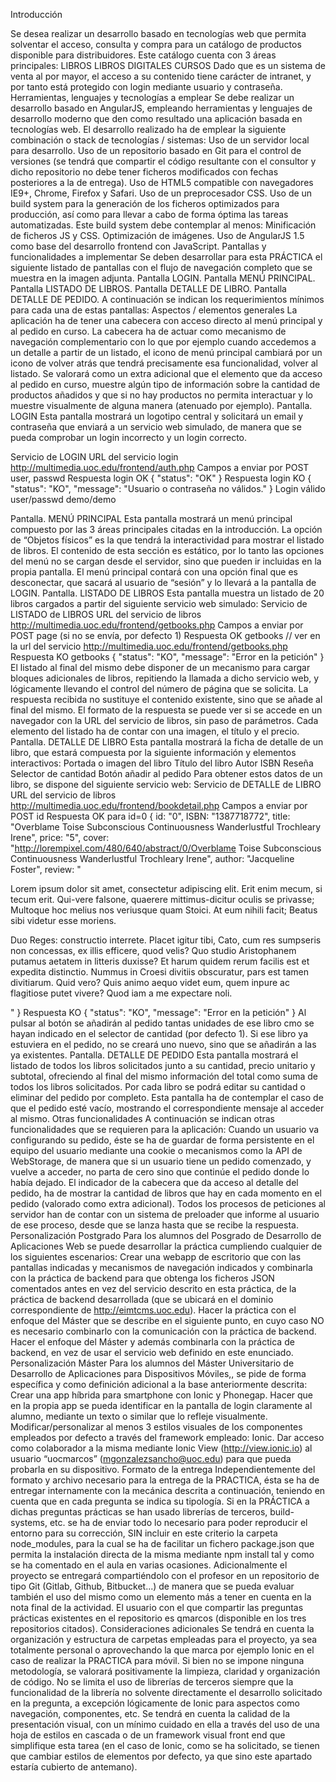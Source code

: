 Introducción

Se desea realizar un desarrollo basado en tecnologías web que permita solventar el acceso, consulta y compra para un catálogo de productos disponible para distribuidores. Este catálogo cuenta con 3 áreas principales:
LIBROS
LIBROS DIGITALES
CURSOS
Dado que es un sistema de venta al por mayor, el acceso a su contenido tiene carácter de intranet, y por tanto está protegido con login mediante usuario y contraseña.
Herramientas, lenguajes y tecnologías a emplear
Se debe realizar un desarrollo basado en AngularJS, empleando herramientas y lenguajes de desarrollo moderno que den como resultado una aplicación basada en tecnologías web.
El desarrollo realizado ha de emplear la siguiente combinación o stack de tecnologías / sistemas:
Uso de un servidor local para desarrollo.
Uso de un repositorio basado en Git para el control de versiones (se tendrá que compartir el código resultante con el consultor y dicho repositorio no debe tener ficheros modificados con fechas posteriores a la de entrega).
Uso de HTML5 compatible con navegadores IE9+, Chrome, Firefox y Safari.
Uso de un preprocesador CSS.
Uso de un build system para la generación de los ficheros optimizados para producción, así como para llevar a cabo de forma óptima las tareas automatizadas. Este build system debe contemplar al menos:
Minificación de ficheros JS y CSS.
Optimización de imágenes.
Uso de AngularJS 1.5 como base del desarrollo frontend con JavaScript.
Pantallas y funcionalidades a implementar
Se deben desarrollar para esta PRÁCTICA el siguiente listado de pantallas con el flujo de navegación completo que se muestra en la imagen adjunta.
Pantalla LOGIN.
Pantalla MENÚ PRINCIPAL.
Pantalla LISTADO DE LIBROS.
Pantalla DETALLE DE LIBRO.
Pantalla DETALLE DE PEDIDO.
A continuación se indican los requerimientos mínimos para cada una de estas pantallas:
Aspectos / elementos generales
La aplicación ha de tener una cabecera con acceso directo al menú principal y al pedido en curso.
La cabecera ha de actuar como mecanismo de navegación complementario con lo que por ejemplo cuando accedemos a un detalle a partir de un listado, el icono de menú principal cambiará por un icono de volver atrás que tendrá precisamente esa funcionalidad, volver al listado.
Se valorará como un extra adicional que el elemento que da acceso al pedido en curso, muestre algún tipo de información sobre la cantidad de productos añadidos y que si no hay productos no permita interactuar y lo muestre visualmente de alguna manera (atenuado por ejemplo).
Pantalla. LOGIN
Esta pantalla mostrará un logotipo central y solicitará un email y contraseña que enviará a un servicio web simulado, de manera que se pueda comprobar un login incorrecto y un login correcto.
 
Servicio de LOGIN
URL del servicio login
http://multimedia.uoc.edu/frontend/auth.php
Campos a enviar por POST
user, passwd
Respuesta login OK
{ "status": "OK" }
Respuesta login KO
{ "status": "KO", "message": "Usuario o contraseña no válidos." }
Login válido user/passwd
demo/demo
 
Pantalla. MENÚ PRINCIPAL
Esta pantalla mostrará un menú principal compuesto por las 3 áreas principales citadas en la introducción. La opción de “Objetos físicos” es la que tendrá la interactividad para mostrar el listado de libros.
El contenido de esta sección es estático, por lo tanto las opciones del menú no se cargan desde el servidor, sino que pueden ir incluidas en la propia pantalla.
El menú principal contará con una opción final que es desconectar, que sacará al usuario de “sesión” y lo llevará a la pantalla de LOGIN.
Pantalla. LISTADO DE LIBROS
Esta pantalla muestra un listado de 20 libros cargados a partir del siguiente servicio web simulado:
Servicio de LISTADO de LIBROS
URL del servicio de libros
http://multimedia.uoc.edu/frontend/getbooks.php
Campos a enviar por POST
page (si no se envía, por defecto 1)
Respuesta OK getbooks
// ver en la url del servicio
http://multimedia.uoc.edu/frontend/getbooks.php
Respuesta KO getbooks
{ "status": "KO", "message": "Error en la petición" }
El listado al final del mismo debe disponer de un mecanismo para cargar bloques adicionales de libros, repitiendo la llamada a dicho servicio web, y lógicamente llevando el control del número de página que se solicita.
La respuesta recibida no sustituye el contenido existente, sino que se añade al final del mismo.  El formato de la respuesta se puede ver si se accede en un navegador con la URL del servicio de libros, sin paso de parámetros.
Cada elemento del listado ha de contar con una imagen, el título y el precio.
Pantalla. DETALLE DE LIBRO
Esta pantalla mostrará la ficha de detalle de un libro, que estará compuesta por la siguiente información y elementos interactivos:
Portada o imagen del libro
Título del libro
Autor
ISBN
Reseña
Selector de cantidad
Botón añadir al pedido
Para obtener estos datos de un libro, se dispone del siguiente servicio web:
Servicio de DETALLE de LIBRO
URL del servicio de libros
http://multimedia.uoc.edu/frontend/bookdetail.php
Campos a enviar por POST
id
Respuesta OK para id=0
{
id: "0",
ISBN: "1387718772",
title: "Overblame Toise Subconscious Continuousness Wanderlustful Trochleary Irene",
price: "5",
cover: "http://lorempixel.com/480/640/abstract/0/Overblame Toise Subconscious Continuousness Wanderlustful Trochleary Irene",
author: "Jacqueline Foster",
review: "<p>Lorem ipsum dolor sit amet, consectetur adipiscing elit. Erit enim mecum, si tecum erit. Qui-vere falsone, quaerere mittimus-dicitur oculis se privasse; Multoque hoc melius nos veriusque quam Stoici. At eum nihili facit; Beatus sibi videtur esse moriens. </p> <p>Duo Reges: constructio interrete. Placet igitur tibi, Cato, cum res sumpseris non concessas, ex illis efficere, quod velis? Quo studio Aristophanem putamus aetatem in litteris duxisse? Et harum quidem rerum facilis est et expedita distinctio. Nummus in Croesi divitiis obscuratur, pars est tamen divitiarum. Quid vero? Quis animo aequo videt eum, quem inpure ac flagitiose putet vivere? Quod iam a me expectare noli. </p>"
}
Respuesta KO
{ "status": "KO", "message": "Error en la petición" }
Al pulsar al botón se añadirán al pedido tantas unidades de ese libro cmo se hayan indicado en el selector de cantidad (por defecto 1). Si ese libro ya estuviera en el pedido, no se creará uno nuevo, sino que se añadirán a las ya existentes.
Pantalla. DETALLE DE PEDIDO
Esta pantalla mostrará el listado de todos los libros solicitados junto a su cantidad, precio unitario y subtotal, ofreciendo al final del mismo información del total como suma de todos los libros solicitados.
Por cada libro se podrá editar su cantidad o eliminar del pedido por completo.
Esta pantalla ha de contemplar el caso de que el pedido esté vacío, mostrando el correspondiente mensaje al acceder al mismo.
Otras funcionalidades
A continuación se indican otras funcionalidades que se requieren para la aplicación:
Cuando un usuario va configurando su pedido, éste se ha de guardar de forma persistente en el equipo del usuario mediante una cookie o mecanismos como la API de WebStorage, de manera que si un usuario tiene un pedido comenzado, y vuelve a acceder, no parta de cero sino que continúe el pedido donde lo había dejado.
El indicador de la cabecera que da acceso al detalle del pedido, ha de mostrar la cantidad de libros que hay en cada momento en el pedido (valorado como extra adicional).
Todos los procesos de peticiones al servidor han de contar con un sistema de preloader que informe al usuario de ese proceso, desde que se lanza hasta que se recibe la respuesta.
Personalización Postgrado
Para los alumnos del Posgrado de Desarrollo de Aplicaciones Web se puede desarrollar la práctica cumpliendo cualquier de los siguientes escenarios:
Crear una webapp de escritorio que con las pantallas indicadas y mecanismos de navegación indicados y combinarla con la práctica de backend para que obtenga los ficheros JSON comentados antes en vez del servicio descrito en esta práctica, de la práctica de backend desarrollada (que se ubicará en el dominio correspondiente de http://eimtcms.uoc.edu).
Hacer la práctica con el enfoque del Máster que se describe en el siguiente punto, en cuyo caso NO es necesario combinarlo con la comunicación con la práctica de backend.
Hacer el enfoque del Máster y además combinarla con la práctica de backend, en vez de usar el servicio web definido en este enunciado.
Personalización Máster
Para los alumnos del Máster Universitario de Desarrollo de Aplicaciones para Dispositivos Móviles,, se pide de forma específica y como definición adicional a la base anteriormente descrita:
Crear una app híbrida para smartphone con Ionic y Phonegap.
Hacer que en la propia app se pueda identificar en la pantalla de login claramente al alumno, mediante un texto o similar que lo refleje visualmente.
Modificar/personalizar al menos 3 estilos visuales de los componentes empleados por defecto a través del framework empleado: Ionic.
Dar acceso como colaborador a la misma mediante Ionic View (http://view.ionic.io) al usuario “uocmarcos” (mgonzalezsancho@uoc.edu)  para que pueda probarla en su dispositivo.
Formato de la entrega
Independientemente del formato y archivo necesario para la entrega de la PRACTICA, ésta se ha de entregar internamente con la mecánica descrita a continuación, teniendo en cuenta que en cada pregunta se indica su tipología.
Si en la PRÁCTICA a dichas preguntas prácticas se han usado librerías de terceros, build-systems, etc. se ha de enviar todo lo necesario para poder reproducir el entorno para su corrección, SIN incluir en este criterio la carpeta node_modules, para la cual se ha de facilitar un fichero package.json que permita la instalación directa de la misma mediante npm install tal y como se ha comentado en el aula en varias ocasiones.
Adicionalmente el proyecto se entregará compartiéndolo con el profesor en un repositorio de tipo Git (Gitlab, Github, Bitbucket...) de manera que se pueda evaluar también el uso del mismo como un elemento más a tener en cuenta en la nota final de la actividad.
El usuario con el que compartir las preguntas prácticas existentes en el repositorio es qmarcos (disponible en los tres repositorios citados).
Consideraciones adicionales
Se tendrá en cuenta la organización y estructura de carpetas empleadas para el proyecto, ya sea totalmente personal o aprovechando la que marca por ejemplo Ionic en el caso de realizar la PRACTICA para móvil.
Si bien no se impone ninguna metodología, se valorará positivamente la limpieza, claridad y organización de código.
No se limita el uso de librerías de terceros siempre que la funcionalidad de la librería no solvente directamente el desarrollo solicitado en la pregunta, a excepción lógicamente de Ionic para aspectos como navegación, componentes, etc.
Se tendrá en cuenta la calidad de la presentación visual, con un mínimo cuidado en ella a través del uso de una hoja de estilos en cascada o de un framework visual front end que simplifique esta tarea (en el caso de Ionic, como se ha solicitado, se tienen que cambiar estilos de elementos por defecto, ya que sino este apartado estaría cubierto de antemano).